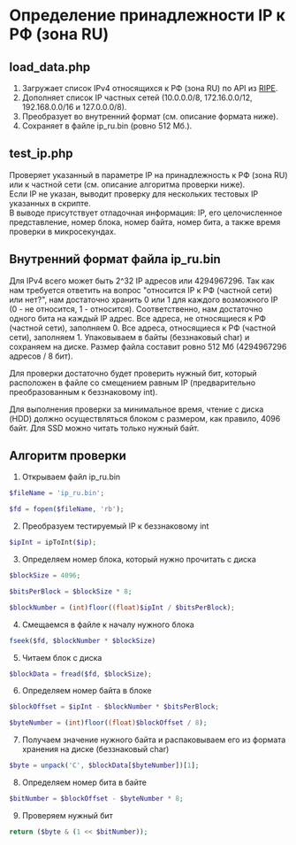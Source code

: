 # Определение принадлежности IP к РФ (зона RU)

## load_data.php

1. Загружает список IPv4 относящихся к РФ (зона RU) по API из [RIPE](https://stat.ripe.net/data/country-resource-list/data.json?resource=RU).
2. Дополняет список IP частных сетей (10.0.0.0/8, 172.16.0.0/12, 192.168.0.0/16 и 127.0.0.0/8).
3. Преобразует во внутренний формат (см. описание формата ниже).
4. Сохраняет в файле ip_ru.bin (ровно 512 Мб.).

## test_ip.php

Проверяет указанный в параметре IP на принадлежность к РФ (зона RU) или к частной сети (см. описание алгоритма проверки ниже).  
Если IP не указан, выводит проверку для нескольких тестовых IP указанных в скрипте.  
В выводе присутствует отладочная информация: IP, его целочисленное представление, номер блока, номер байта, номер бита, а также время проверки в микросекундах.

## Внутренний формат файла ip_ru.bin

Для IPv4 всего может быть 2^32 IP адресов или 4294967296.
Так как нам требуется ответить на вопрос "относится IP к РФ (частной сети) или нет?", нам достаточно хранить 0 или 1 для каждого возможного IP (0 - не относится, 1 - относится).
Соответственно, нам достаточно одного бита на каждый IP адрес.
Все адреса, не относящиеся к РФ (частной сети), заполняем 0.
Все адреса, относящиеся к РФ (частной сети), заполняем 1.
Упаковываем в байты (беззнаковый char) и сохраняем на диске.
Размер файла составит ровно 512 Мб (4294967296 адресов / 8 бит).

Для проверки достаточно будет проверить нужный бит, который расположен в файле со смещением равным IP (предварительно преобразованным к беззнаковому int).

Для выполнения проверки за минимальное время, чтение с диска (HDD) должно осуществляться блоком с размером, как правило, 4096 байт.
Для SSD можно читать только нужный байт.

## Алгоритм проверки

1. Открываем файл ip_ru.bin

```php
$fileName = 'ip_ru.bin';

$fd = fopen($fileName, 'rb');
```

2. Преобразуем тестируемый IP к беззнаковому int

```php
$ipInt = ipToInt($ip);
```

3. Определяем номер блока, который нужно прочитать с диска

```php
$blockSize = 4096;

$bitsPerBlock = $blockSize * 8;

$blockNumber = (int)floor((float)$ipInt / $bitsPerBlock);
```

4. Смещаемся в файле к началу нужного блока

```php
fseek($fd, $blockNumber * $blockSize)
```

5. Читаем блок с диска

```php
$blockData = fread($fd, $blockSize);
```

6. Определяем номер байта в блоке

```php
$blockOffset = $ipInt - $blockNumber * $bitsPerBlock;

$byteNumber = (int)floor((float)$blockOffset / 8);
```

7. Получаем значение нужного байта и распаковываем его из формата хранения на диске (беззнаковый char)

```php
$byte = unpack('C', $blockData[$byteNumber])[1];
```

8. Определяем номер бита в байте

```php
$bitNumber = $blockOffset - $byteNumber * 8;
```

9. Проверяем нужный бит

```php
return ($byte & (1 << $bitNumber));
```
